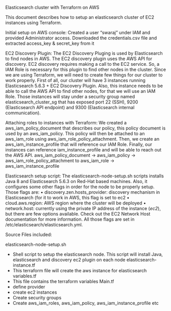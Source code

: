 Elasticsearch cluster with Terraform on AWS

This document describes how to setup an elasticsearch cluster of EC2 instances using Terraform.

Initial setup on AWS console:
Created a user “swaraj” under IAM and provided Administrator access.
Downloaded the credentials.csv file and extracted access_key & secret_key from it

EC2 Discovery Plugin:
The EC2 Discovery Pluging is used by Elasticsearch to find nodes in AWS. The EC2 discovery plugin uses the AWS API for discovery. EC2 discovery requires making a call to the EC2 service. So, a IAM Role is necessary for this plugin to find other nodes in the cluster.
Since we are using Terraform, we will need to create few things for our cluster to work properly. First of all, our cluster will have 3 instances running Elasticsearch 5.6.3 + EC2 Discovery Plugin. Also, this instance needs to be able to call the AWS API to find other nodes, for that we will use an IAM Role. Those instances will stay under a security group named elasticsearch_cluster_sg that has exposed port 22 (SSH), 9200 (Elasticsearch API endpoint) and 9300 (Elasticsearch internal communication).

Attaching roles to instances with Terraform:
We created a aws_iam_policy_document that describes our policy, this policy document is used by an aws_iam_policy. This policy will then be attached to an aws_iam_role using aws_iam_role_policy_attachment. Then, we create an aws_iam_instance_profile that will reference our IAM Role. Finally, our instances can reference iam_instance_profile and will be able to reach out the AWS API.
aws_iam_policy_document -> aws_iam_policy -> aws_iam_role_policy_attachment to aws_iam_role -> aws_iam_instance_profile

Elasticsearch setup script:
The elasticsearch-node-setup.sh scripts installs Java 8 and Elasticsearch 5.6.3 on Red-Hat based machines. Also, it configures some other flags in order for the node to be properly setup. Those flags are:
•	discovery.zen.hosts_provider: discovery mechanism in Elasticsearch (for it to work in AWS, this flag is set to ec2
•	cloud.aws.region: AWS region where the cluster will be deployed
•	network.host: currently using the private IP address of the instance (_ec2_), but there are few options available. Check out the EC2 Network Host documentation for more information.
All those flags are set in /etc/elasticsearch/elasticsearch.yml.


Source Files included:

elasticsearch-node-setup.sh 
-	Shell script to setup the elasticsearch node. This script will install Java, elasticsearch and discovery ec2 plugin on each node
elasticsearch-instance.tf 
-	This terraform file will create the aws instance for elasticsearch
variables.tf  
-	This file contains the terraform variables
Main.tf
-	define provider
-	create ec2 instances
-	Create security groups
-	Create aws_iam_roles, aws_iam_policy, aws_iam_instance_profile etc 

